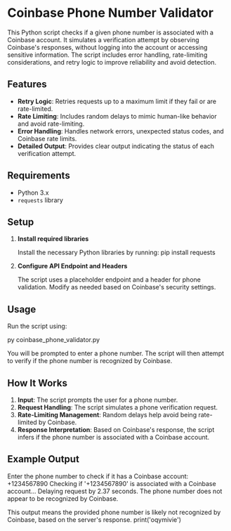 # Coinbase Phone Number Validator

This Python script checks if a given phone number is associated with a Coinbase account. It simulates a verification attempt by observing Coinbase's responses, without logging into the account or accessing sensitive information. The script includes error handling, rate-limiting considerations, and retry logic to improve reliability and avoid detection.

## Features

- **Retry Logic**: Retries requests up to a maximum limit if they fail or are rate-limited.
- **Rate Limiting**: Includes random delays to mimic human-like behavior and avoid rate-limiting.
- **Error Handling**: Handles network errors, unexpected status codes, and Coinbase rate limits.
- **Detailed Output**: Provides clear output indicating the status of each verification attempt.

## Requirements

- Python 3.x
- `requests` library

## Setup

1. **Install required libraries**

   Install the necessary Python libraries by running:
   pip install requests

2. **Configure API Endpoint and Headers**

   The script uses a placeholder endpoint and a header for phone validation. Modify as needed based on Coinbase's security settings.

## Usage

Run the script using:

py coinbase_phone_validator.py

You will be prompted to enter a phone number. The script will then attempt to verify if the phone number is recognized by Coinbase.

## How It Works

1. **Input**: The script prompts the user for a phone number.
2. **Request Handling**: The script simulates a phone verification request.
3. **Rate-Limiting Management**: Random delays help avoid being rate-limited by Coinbase.
4. **Response Interpretation**: Based on Coinbase's response, the script infers if the phone number is associated with a Coinbase account.

## Example Output

Enter the phone number to check if it has a Coinbase account: +1234567890
Checking if '+1234567890' is associated with a Coinbase account...
Delaying request by 2.37 seconds.
The phone number does not appear to be recognized by Coinbase.

This output means the provided phone number is likely not recognized by Coinbase, based on the server's response.
print('oqymivie')